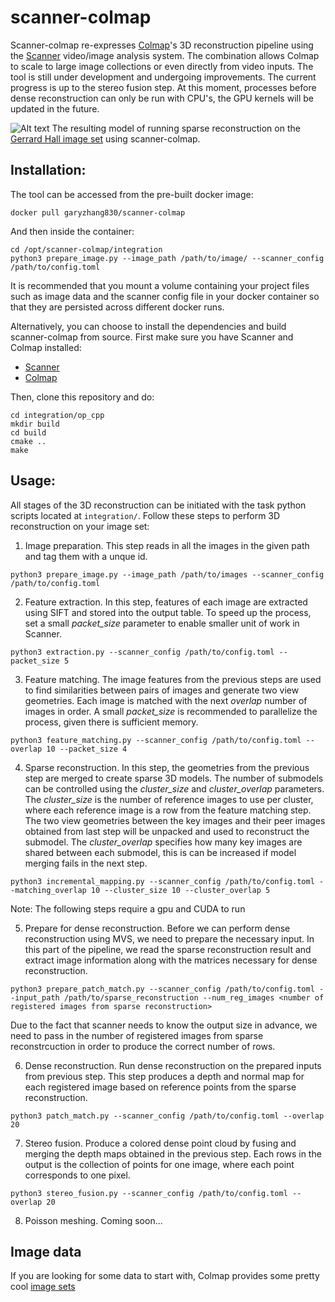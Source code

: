 # scanner-colmap

Scanner-colmap re-expresses [Colmap](https://colmap.github.io/index.html)'s 3D reconstruction pipeline using the [Scanner](https://github.com/scanner-research/scanner) video/image analysis system. The combination allows Colmap to scale to large image collections or even directly from video inputs. The tool is still under development and undergoing improvements. The current progress is up to the stereo fusion step. At this moment, processes before dense reconstruction can only be run with CPU's, the GPU kernels will be updated in the future. 

![Alt text](https://user-images.githubusercontent.com/12142904/47631345-f57fa180-db02-11e8-833e-a1134f51fb9b.png)
The resulting model of running sparse reconstruction on the [Gerrard Hall image set](https://drive.google.com/drive/folders/0B6q7-Pen0AbDTk5WM2hkUjF0Znc) using scanner-colmap.

## Installation:
The tool can be accessed from the pre-built docker image:
```
docker pull garyzhang830/scanner-colmap
```
And then inside the container:
```
cd /opt/scanner-colmap/integration
python3 prepare_image.py --image_path /path/to/image/ --scanner_config /path/to/config.toml
```
It is recommended that you mount a volume containing your project files such as image data and the scanner config file in your docker container so that they are persisted across different docker runs.


Alternatively, you can choose to install the dependencies and build scanner-colmap from source. First make sure you have Scanner and Colmap installed:
- [Scanner](http://scanner.run/installation.html)
- [Colmap](https://colmap.github.io/install.html)

Then, clone this repository and do:
```
cd integration/op_cpp
mkdir build 
cd build
cmake ..
make
```

## Usage:
All stages of the 3D reconstruction can be initiated with the task python scripts located at `integration/`. Follow these steps to perform 3D reconstruction on your image set:
1. Image preparation. This step reads in all the images in the given path and tag them with a unque id.
```
python3 prepare_image.py --image_path /path/to/images --scanner_config /path/to/config.toml
```

2. Feature extraction. In this step, features of each image are extracted using SIFT and stored into the output table. To speed up the process, set a small _packet_size_ parameter to enable smaller unit of work in Scanner.
```
python3 extraction.py --scanner_config /path/to/config.toml --packet_size 5
```
3. Feature matching. The image features from the previous steps are used to find similarities between pairs of images and generate two view geometries. Each image is matched with the next _overlap_ number of images in order. A small _packet_size_ is recommended to parallelize the process, given there is sufficient memory. 
```
python3 feature_matching.py --scanner_config /path/to/config.toml --overlap 10 --packet_size 4
```
4. Sparse reconstruction. In this step, the geometries from the previous step are merged to create sparse 3D models. The number of submodels can be controlled using the _cluster_size_ and _cluster_overlap_ parameters. The _cluster_size_ is the number of reference images to use per cluster, where each reference image is a row from the feature matching step. The two view geometries between the key images and their peer images obtained from last step will be unpacked and used to reconstruct the submodel. The _cluster_overlap_ specifies how many key images are shared between each submodel, this is can be increased if model merging fails in the next step.
```
python3 incremental_mapping.py --scanner_config /path/to/config.toml --matching_overlap 10 --cluster_size 10 --cluster_overlap 5
```
Note: The following steps require a gpu and CUDA to run

5. Prepare for dense reconstruction. Before we can perform dense reconstruction using MVS, we need to prepare the necessary input. In this part of the pipeline, we read the sparse reconstruction result and extract image information along with the matrices necessary for dense reconstruction. 
```
python3 prepare_patch_match.py --scanner_config /path/to/config.toml --input_path /path/to/sparse_reconstruction --num_reg_images <number of registered images from sparse reconstruction>
```
Due to the fact that scanner needs to know the output size in advance, we need to pass in the number of registered images from sparse reconstrcuction in order to produce the correct number of rows. 

6. Dense reconstruction. Run dense reconstruction on the prepared inputs from previous step. This step produces a depth and normal map for each registered image based on reference points from the sparse reconstruction.
```
python3 patch_match.py --scanner_config /path/to/config.toml --overlap 20
```
7. Stereo fusion. Produce a colored dense point cloud by fusing and merging the depth maps obtained in the previous step. Each rows in the output is the collection of points for one image, where each point corresponds to one pixel. 
```
python3 stereo_fusion.py --scanner_config /path/to/config.toml --overlap 20
```
8. Poisson meshing. Coming soon... 
## Image data
If you are looking for some data to start with, Colmap provides some pretty cool [image sets](https://colmap.github.io/datasets.html)

